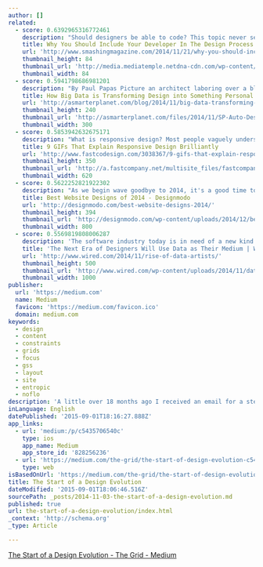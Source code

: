```yaml
---
author: []
related:
  - score: 0.6392965316772461
    description: "Should designers be able to code? This topic never seems to die, with its endless blog posts, Twitter discussions and conference talks. But the developer's involvement in the design process seems to be addressed very little. This is a shame, because developers have a huge amount to add to discussions about design."
    title: Why You Should Include Your Developer In The Design Process - Smashing Magazine
    url: 'http://www.smashingmagazine.com/2014/11/21/why-you-should-include-your-developer-in-the-design-process/'
    thumbnail_height: 84
    thumbnail_url: 'http://media.mediatemple.netdna-cdn.com/wp-content/uploads/2014/11/process-illu.jpg'
    thumbnail_width: 84
  - score: 0.5941798686981201
    description: "By Paul Papas Picture an architect laboring over a blueprint, or an auto designer working out the basics of next year's model. Once upon a time, this mental image probably included a drafting table and a clay model, but not much else. With some variation, those were creative tools that designers, architects and artists relied ..."
    title: How Big Data is Transforming Design into Something Personal - A Smarter Planet Blog
    url: 'http://asmarterplanet.com/blog/2014/11/big-data-transforming-design-something-personal.html'
    thumbnail_height: 240
    thumbnail_url: 'http://asmarterplanet.com/files/2014/11/SP-Auto-Design-Blackboard_Layout_1930s.jpg'
    thumbnail_width: 300
  - score: 0.5853942632675171
    description: "What is responsive design? Most people vaguely understand that it refers to websites that work just as well on desktops as they do on smartphones, but there's a lot more to it than that, leading to widespread confusion (heck, I'll admit, I've even been known to misuse it myself, even after fellow Co.Design writer John Pavlus called me a dummy for it)."
    title: 9 GIFs That Explain Responsive Design Brilliantly
    url: 'http://www.fastcodesign.com/3038367/9-gifs-that-explain-responsive-design-brilliantly'
    thumbnail_height: 350
    thumbnail_url: 'http://a.fastcompany.net/multisite_files/fastcompany/imagecache/620x350/poster/2014/11/3038367-poster-p-1-9-gifs-that-explain-responsive-design-brilliantly-01responsive-vs-adaptive.gif'
    thumbnail_width: 620
  - score: 0.5622252821922302
    description: "As we begin wave goodbye to 2014, it's a good time to look back on some of the great design this year has had to offer. Many of the trends of 2014 showed up in the best websites designs (and redesigns) out there."
    title: Best Website Designs of 2014 - Designmodo
    url: 'http://designmodo.com/best-website-designs-2014/'
    thumbnail_height: 394
    thumbnail_url: 'http://designmodo.com/wp-content/uploads/2014/12/best-website-design-social.jpg'
    thumbnail_width: 800
  - score: 0.5569819808006287
    description: 'The software industry today is in need of a new kind of designer: one proficient in the meaning, form, movement, and transformation of data. I believe this Data Designer will turn out to be the most important new creative role of the next five years.'
    title: 'The Next Era of Designers Will Use Data as Their Medium | WIRED'
    url: 'http://www.wired.com/2014/11/rise-of-data-artists/'
    thumbnail_height: 500
    thumbnail_url: 'http://www.wired.com/wp-content/uploads/2014/11/data-art-ft.jpg'
    thumbnail_width: 1000
publisher:
  url: 'https://medium.com'
  name: Medium
  favicon: 'https://medium.com/favicon.ico'
  domain: medium.com
keywords:
  - design
  - content
  - constraints
  - grids
  - focus
  - gss
  - layout
  - site
  - entropic
  - noflo
description: 'A little over 18 months ago I received an email for a stealth startup called " The Grid". Dan Tocchini introduced himself and the then small team of himself, Brian Axe and Henri Bergius, then just dropped a link to 30 minute video. Well 28 minutes and 32 seconds but...'
inLanguage: English
datePublished: '2015-09-01T18:16:27.888Z'
app_links:
  - url: 'medium:/p/c5435706540c'
    type: ios
    app_name: Medium
    app_store_id: '828256236'
  - url: 'https://medium.com/the-grid/the-start-of-design-evolution-c5435706540c'
    type: web
isBasedOnUrl: 'https://medium.com/the-grid/the-start-of-design-evolution-c5435706540c'
title: The Start of a Design Evolution
dateModified: '2015-09-01T18:06:46.516Z'
sourcePath: _posts/2014-11-03-the-start-of-a-design-evolution.md
published: true
url: the-start-of-a-design-evolution/index.html
_context: 'http://schema.org'
_type: Article

---
```

[The Start of a Design Evolution - The Grid - Medium][0]

[0]: https://medium.com/the-grid/the-start-of-design-evolution-c5435706540c